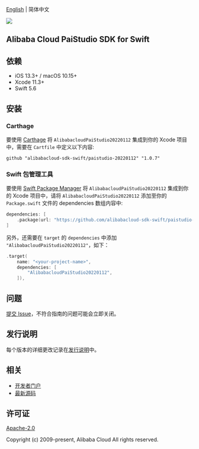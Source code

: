 [English](README.md) | 简体中文

![](https://aliyunsdk-pages.alicdn.com/icons/AlibabaCloud.svg)

## Alibaba Cloud PaiStudio SDK for Swift

## 依赖

- iOS 13.3+ / macOS 10.15+
- Xcode 11.3+
- Swift 5.6

## 安装

### Carthage

要使用 [Carthage](https://github.com/Carthage/Carthage) 将 `AlibabacloudPaiStudio20220112` 集成到你的 Xcode 项目中，需要在 `Cartfile` 中定义以下内容:

```ogdl
github "alibabacloud-sdk-swift/paistudio-20220112" "1.0.7"
```

### Swift 包管理工具

要使用 [Swift Package Manager](https://swift.org/package-manager/) 将 `AlibabacloudPaiStudio20220112` 集成到你的 Xcode 项目中，请将 `AlibabacloudPaiStudio20220112` 添加至你的 `Package.swift` 文件的 dependencies 数组内容中:

```swift
dependencies: [
    .package(url: "https://github.com/alibabacloud-sdk-swift/paistudio-20220112.git", from: "1.0.7")
]
```

另外，还需要在 `target` 的 `dependencies` 中添加 `"AlibabacloudPaiStudio20220112"`，如下：

```swift
.target(
    name: "<your-project-name>",
    dependencies: [
        "AlibabacloudPaiStudio20220112",
    ]),
```

## 问题

[提交 Issue](https://github.com/alibabacloud-sdk-swift/paistudio-20220112/issues/new)，不符合指南的问题可能会立即关闭。

## 发行说明

每个版本的详细更改记录在[发行说明](./ChangeLog.txt)中。

## 相关

* [开发者门户](https://next.api.aliyun.com/home)
* [最新源码](https://github.com/alibabacloud-sdk-swift/paistudio-20220112)

## 许可证

[Apache-2.0](http://www.apache.org/licenses/LICENSE-2.0)

Copyright (c) 2009-present, Alibaba Cloud All rights reserved.
